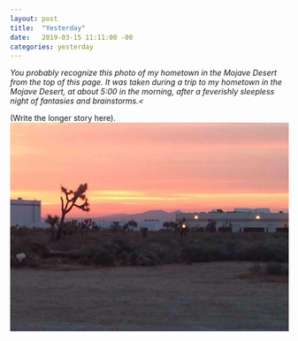 ```yaml
---
layout: post
title:  "Yesterday"
date:   2019-03-15 11:11:00 -00
categories: yesterday
---
```

*You probably recognize this photo of my hometown in the Mojave Desert from the top of this page. It was taken during a trip to my hometown in the Mojave Desert, at about 5:00 in the morning, after a feverishly sleepless night of fantasies and brainstorms.<!--more--><* 

(Write the longer story here). 
<br/>
![My helpful screenshot](assets/7049901A-D90B-4DB0-BB96-F07C22992711.jpeg)
